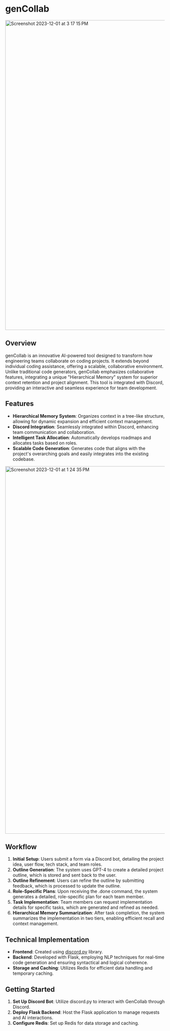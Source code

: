 # genCollab 

<img width="978" alt="Screenshot 2023-12-01 at 3 17 15 PM" src="https://github.com/ElijahUmana/genCollab/assets/121345656/8a090346-4fed-4d5f-8203-8a5f4e31c3cc">

## Overview

genCollab is an innovative AI-powered tool designed to transform how engineering teams collaborate on coding projects.  It extends beyond individual coding assistance, offering a scalable, collaborative environment. Unlike traditional code generators, genCollab emphasizes collaborative features, integrating a unique "Hierarchical Memory" system for superior context retention and project alignment. This tool is integrated with Discord, providing an interactive and seamless experience for team development.

## Features

- **Hierarchical Memory System**: Organizes context in a tree-like structure, allowing for dynamic expansion and efficient context management.
- **Discord Integration**: Seamlessly integrated within Discord, enhancing team communication and collaboration.
- **Intelligent Task Allocation**: Automatically develops roadmaps and allocates tasks based on roles.
- **Scalable Code Generation**: Generates code that aligns with the project's overarching goals and easily integrates into the existing codebase.


<img width="1160" alt="Screenshot 2023-12-01 at 1 24 35 PM" src="https://github.com/ElijahUmana/genCollab/assets/121345656/efc64d9e-15ce-4efc-a03a-74e6c5c4b9ba">

## Workflow

1. **Initial Setup**: Users submit a form via a Discord bot, detailing the project idea, user flow, tech stack, and team roles.
2. **Outline Generation**: The system uses GPT-4 to create a detailed project outline, which is stored and sent back to the user.
3. **Outline Refinement**: Users can refine the outline by submitting feedback, which is processed to update the outline.
4. **Role-Specific Plans**: Upon receiving the .done command, the system generates a detailed, role-specific plan for each team member.
5. **Task Implementation**: Team members can request implementation details for specific tasks, which are generated and refined as needed.
6. **Hierarchical Memory Summarization**: After task completion, the system summarizes the implementation in two tiers, enabling efficient recall and context management.

## Technical Implementation

- **Frontend**: Created using [discord.py](http://dicord.py) library.
- **Backend**: Developed with Flask, employing NLP techniques for real-time code generation and ensuring syntactical and logical coherence.
- **Storage and Caching**: Utilizes Redis for efficient data handling and temporary caching.

## Getting Started
1. **Set Up Discord Bot**: Utilize discord.py to interact with GenCollab through Discord.
2. **Deploy Flask Backend**: Host the Flask application to manage requests and AI interactions.
3. **Configure Redis**: Set up Redis for data storage and caching.
